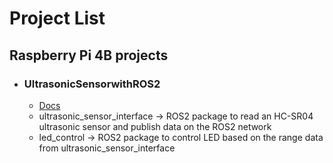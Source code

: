# Project List
## Raspberry Pi 4B projects
   - ### UltrasonicSensorwithROS2
     * [Docs](docs/UltrasonicSensorwithROS2)
     * ultrasonic_sensor_interface -> ROS2 package to read an HC-SR04 ultrasonic sensor and publish data on the ROS2 network
     * led_control -> ROS2 package to control LED based on the range data from ultrasonic_sensor_interface
